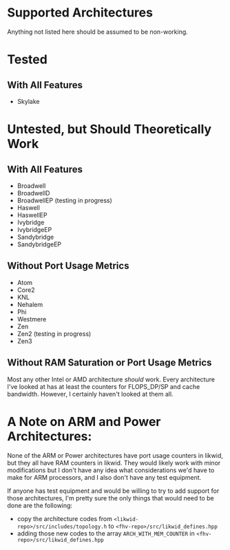 # Supported Architectures

Anything not listed here should be assumed to be non-working.

# Tested
## With All Features
- Skylake

# Untested, but Should Theoretically Work
## With All Features
- Broadwell
- BroadwellD
- BroadwellEP (testing in progress)
- Haswell
- HaswellEP
- Ivybridge
- IvybridgeEP
- Sandybridge
- SandybridgeEP

## Without Port Usage Metrics
- Atom
- Core2
- KNL
- Nehalem
- Phi
- Westmere
- Zen
- Zen2 (testing in progress)
- Zen3

## Without RAM Saturation or Port Usage Metrics
Most any other Intel or AMD architecture *should* work. Every architecture I've
looked at has at least the counters for FLOPS_DP/SP and cache bandwidth.
However, I certainly haven't looked at them all.

# A Note on ARM and Power Architectures:
None of the ARM or Power architectures have port usage counters in likwid, but
they all have RAM counters in likwid. They would likely work with minor
modifications but I don't have any idea what considerations we'd have to make
for ARM processors, and I also don't have any test equipment. 

If anyone has test equipment and would be willing to try to add support for
those architectures, I'm pretty sure the only things that would need to be done
are the following:
- copy the architecture codes from `<likwid-repo>/src/includes/topology.h` to
  `<fhv-repo>/src/likwid_defines.hpp` 
- adding those new codes to the array `ARCH_WITH_MEM_COUNTER` in
  `<fhv-repo>/src/likwid_defines.hpp`
